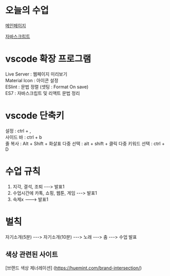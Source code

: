 # 오늘의 수업

[메인페이지](https://123dd654.github.io/class2024/)     

[자바스크립트](https://123dd654.github.io/class2024/javascript/index.html)      

# vscode 확장 프로그램
Live Server : 웹페이지 미리보기   
Material Icon : 아이콘 설정   
ESlint : 문법 정렬 (셋팅 : Format On save)   
ES7 : 자바스크립트 및 리액트 문법 정리   

# vscode 단축키
설정 :  ctrl + ,   
사이드 바 : ctrl + b  
줄 복사 : Alt + Shift + 화살표 
다중 선택 : alt + shift + 클릭
다중 키워드 선택 : ctrl + D

# 수업 규칙
1. 지각, 결석, 조퇴 ---> 발표1   
2. 수업시간에 카톡, 쇼핑, 웹툰, 게임 ---> 발표1       
3. 숙제x ---> 발표1   


# 벌칙
자기소개(5분) ---> 자기소개(10분) ---> 노래 ---> 춤 ---> 수업 발표   

## 색상 관련된 사이트
[브랜드 색상 제너레이션] (https://huemint.com/brand-intersection/)